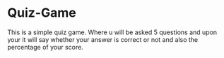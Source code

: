 # Quiz-Game
This is a simple quiz game. Where u will be asked 5 questions and upon your it will say whether your answer is correct or not and also the percentage of your score. 
